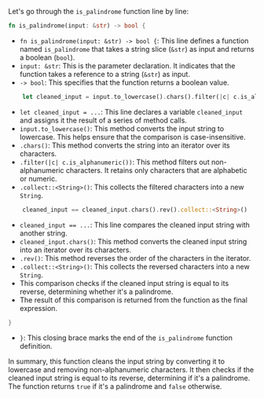 Let's go through the `is_palindrome` function line by line:

```rust
fn is_palindrome(input: &str) -> bool {
```
- `fn is_palindrome(input: &str) -> bool {`: This line defines a function named `is_palindrome` that takes a string slice (`&str`) as input and returns a boolean (`bool`).
- `input: &str`: This is the parameter declaration. It indicates that the function takes a reference to a string (`&str`) as input.
- `-> bool`: This specifies that the function returns a boolean value.

```rust
    let cleaned_input = input.to_lowercase().chars().filter(|c| c.is_alphanumeric()).collect::<String>();
```
- `let cleaned_input = ...`: This line declares a variable `cleaned_input` and assigns it the result of a series of method calls.
- `input.to_lowercase()`: This method converts the input string to lowercase. This helps ensure that the comparison is case-insensitive.
- `.chars()`: This method converts the string into an iterator over its characters.
- `.filter(|c| c.is_alphanumeric())`: This method filters out non-alphanumeric characters. It retains only characters that are alphabetic or numeric.
- `.collect::<String>()`: This collects the filtered characters into a new `String`.

```rust
    cleaned_input == cleaned_input.chars().rev().collect::<String>()
```
- `cleaned_input == ...`: This line compares the cleaned input string with another string.
- `cleaned_input.chars()`: This method converts the cleaned input string into an iterator over its characters.
- `.rev()`: This method reverses the order of the characters in the iterator.
- `.collect::<String>()`: This collects the reversed characters into a new `String`.
- This comparison checks if the cleaned input string is equal to its reverse, determining whether it's a palindrome.
- The result of this comparison is returned from the function as the final expression.

```rust
}
```
- `}`: This closing brace marks the end of the `is_palindrome` function definition.

In summary, this function cleans the input string by converting it to lowercase and removing non-alphanumeric characters. It then checks if the cleaned input string is equal to its reverse, determining if it's a palindrome. The function returns `true` if it's a palindrome and `false` otherwise.